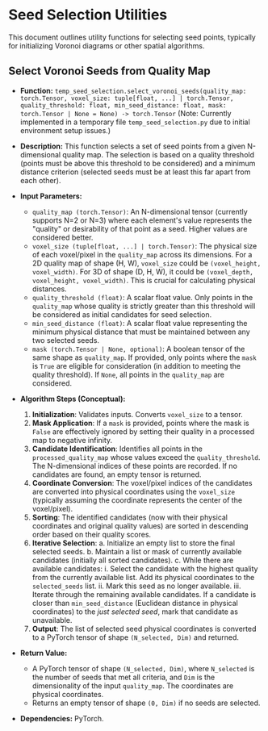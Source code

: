 # Seed Selection Utilities

This document outlines utility functions for selecting seed points, typically for initializing Voronoi diagrams or other spatial algorithms.

## Select Voronoi Seeds from Quality Map

-   **Function:** `temp_seed_selection.select_voronoi_seeds(quality_map: torch.Tensor, voxel_size: tuple[float, ...] | torch.Tensor, quality_threshold: float, min_seed_distance: float, mask: torch.Tensor | None = None) -> torch.Tensor`
    (Note: Currently implemented in a temporary file `temp_seed_selection.py` due to initial environment setup issues.)

-   **Description:** This function selects a set of seed points from a given N-dimensional quality map. The selection is based on a quality threshold (points must be above this threshold to be considered) and a minimum distance criterion (selected seeds must be at least this far apart from each other).

-   **Input Parameters:**
    -   `quality_map (torch.Tensor)`: An N-dimensional tensor (currently supports N=2 or N=3) where each element's value represents the "quality" or desirability of that point as a seed. Higher values are considered better.
    -   `voxel_size (tuple[float, ...] | torch.Tensor)`: The physical size of each voxel/pixel in the `quality_map` across its dimensions. For a 2D quality map of shape (H, W), `voxel_size` could be `(voxel_height, voxel_width)`. For 3D of shape (D, H, W), it could be `(voxel_depth, voxel_height, voxel_width)`. This is crucial for calculating physical distances.
    -   `quality_threshold (float)`: A scalar float value. Only points in the `quality_map` whose quality is strictly greater than this threshold will be considered as initial candidates for seed selection.
    -   `min_seed_distance (float)`: A scalar float value representing the minimum physical distance that must be maintained between any two selected seeds.
    -   `mask (torch.Tensor | None, optional)`: A boolean tensor of the same shape as `quality_map`. If provided, only points where the `mask` is `True` are eligible for consideration (in addition to meeting the quality threshold). If `None`, all points in the `quality_map` are considered.

-   **Algorithm Steps (Conceptual):**
    1.  **Initialization**: Validates inputs. Converts `voxel_size` to a tensor.
    2.  **Mask Application**: If a `mask` is provided, points where the mask is `False` are effectively ignored by setting their quality in a processed map to negative infinity.
    3.  **Candidate Identification**: Identifies all points in the `processed_quality_map` whose values exceed the `quality_threshold`. The N-dimensional indices of these points are recorded. If no candidates are found, an empty tensor is returned.
    4.  **Coordinate Conversion**: The voxel/pixel indices of the candidates are converted into physical coordinates using the `voxel_size` (typically assuming the coordinate represents the center of the voxel/pixel).
    5.  **Sorting**: The identified candidates (now with their physical coordinates and original quality values) are sorted in descending order based on their quality scores.
    6.  **Iterative Selection**:
        a.  Initialize an empty list to store the final selected seeds.
        b.  Maintain a list or mask of currently available candidates (initially all sorted candidates).
        c.  While there are available candidates:
            i.  Select the candidate with the highest quality from the currently available list. Add its physical coordinates to the `selected_seeds` list.
            ii. Mark this seed as no longer available.
            iii. Iterate through the remaining available candidates. If a candidate is closer than `min_seed_distance` (Euclidean distance in physical coordinates) to the *just selected seed*, mark that candidate as unavailable.
    7.  **Output**: The list of selected seed physical coordinates is converted to a PyTorch tensor of shape `(N_selected, Dim)` and returned.

-   **Return Value:**
    -   A PyTorch tensor of shape `(N_selected, Dim)`, where `N_selected` is the number of seeds that met all criteria, and `Dim` is the dimensionality of the input `quality_map`. The coordinates are physical coordinates.
    -   Returns an empty tensor of shape `(0, Dim)` if no seeds are selected.

-   **Dependencies:** PyTorch.
